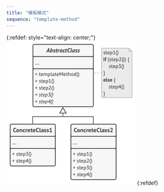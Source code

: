 ```yaml
---
title: "模板模式"
sequence: "template-method"
---
```


{:refdef: style="text-align: center;"}
![](/assets/images/design-pattern/diagrams/template-method-structure.png)
{:refdef}

